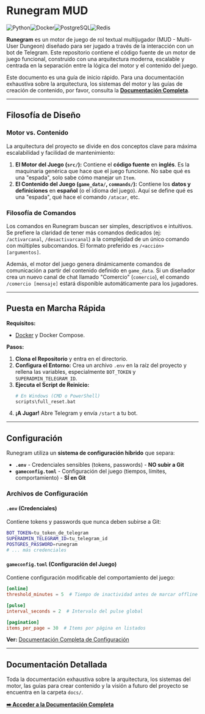 # Runegram MUD

![Python](https://img.shields.io/badge/python-3.11-blue.svg)![Docker](https://img.shields.io/badge/docker-%230db7ed.svg?style=for-the-badge&logo=docker&logoColor=white)![PostgreSQL](https://img.shields.io/badge/postgresql-%23316192.svg?style=for-the-badge&logo=postgresql&logoColor=white)![Redis](https://img.shields.io/badge/redis-%23DD0031.svg?style=for-the-badge&logo=redis&logoColor=white)

**Runegram** es un motor de juego de rol textual multijugador (MUD - Multi-User Dungeon) diseñado para ser jugado a través de la interacción con un bot de Telegram. Este repositorio contiene el código fuente de un motor de juego funcional, construido con una arquitectura moderna, escalable y centrada en la separación entre la lógica del motor y el contenido del juego.

Este documento es una guía de inicio rápido. Para una documentación exhaustiva sobre la arquitectura, los sistemas del motor y las guías de creación de contenido, por favor, consulta la **[Documentación Completa](./docs/)**.

---

## Filosofía de Diseño

### Motor vs. Contenido
La arquitectura del proyecto se divide en dos conceptos clave para máxima escalabilidad y facilidad de mantenimiento:

1.  **El Motor del Juego (`src/`):** Contiene el **código fuente** en **inglés**. Es la maquinaria genérica que hace que el juego funcione. No sabe qué es una "espada", solo sabe cómo manejar un `Item`.
2.  **El Contenido del Juego (`game_data/`, `commands/`):** Contiene los **datos y definiciones** en **español** (o el idioma del juego). Aquí se define qué es una "espada", qué hace el comando `/atacar`, etc.

### Filosofía de Comandos
Los comandos en Runegram buscan ser simples, descriptivos e intuitivos. Se prefiere la claridad de tener más comandos dedicados (ej: `/activarcanal`, `/desactivarcanal`) a la complejidad de un único comando con múltiples subcomandos. El formato preferido es `/<acción> [argumentos]`.

Además, el motor del juego genera dinámicamente comandos de comunicación a partir del contenido definido en `game_data`. Si un diseñador crea un nuevo canal de chat llamado "Comercio" (`comercio`), el comando `/comercio [mensaje]` estará disponible automáticamente para los jugadores.

---

## Puesta en Marcha Rápida

**Requisitos:**
*   [Docker](https://www.docker.com/products/docker-desktop/) y Docker Compose.

**Pasos:**

1.  **Clona el Repositorio** y entra en el directorio.
2.  **Configura el Entorno:** Crea un archivo `.env` en la raíz del proyecto y rellena las variables, especialmente `BOT_TOKEN` y `SUPERADMIN_TELEGRAM_ID`.
3.  **Ejecuta el Script de Reinicio:**
    ```bash
    # En Windows (CMD o PowerShell)
    scripts\full_reset.bat
    ```
4.  **¡A Jugar!** Abre Telegram y envía `/start` a tu bot.

---

## Configuración

Runegram utiliza un **sistema de configuración híbrido** que separa:

- **`.env`** - Credenciales sensibles (tokens, passwords) - **NO subir a Git**
- **`gameconfig.toml`** - Configuración del juego (tiempos, límites, comportamiento) - **SÍ en Git**

### Archivos de Configuración

#### `.env` (Credenciales)
Contiene tokens y passwords que nunca deben subirse a Git:
```bash
BOT_TOKEN=tu_token_de_telegram
SUPERADMIN_TELEGRAM_ID=tu_telegram_id
POSTGRES_PASSWORD=runegram
# ... más credenciales
```

#### `gameconfig.toml` (Configuración del Juego)
Contiene configuración modificable del comportamiento del juego:
```toml
[online]
threshold_minutes = 5  # Tiempo de inactividad antes de marcar offline

[pulse]
interval_seconds = 2  # Intervalo del pulse global

[pagination]
items_per_page = 30  # Items por página en listados
```

**Ver:** [Documentación Completa de Configuración](./docs/10_CONFIGURATION.md)

---

## Documentación Detallada

Toda la documentación exhaustiva sobre la arquitectura, los sistemas del motor, las guías para crear contenido y la visión a futuro del proyecto se encuentra en la carpeta `docs/`.

**[➡️ Acceder a la Documentación Completa](./docs/01_GETTING_STARTED.md)**
